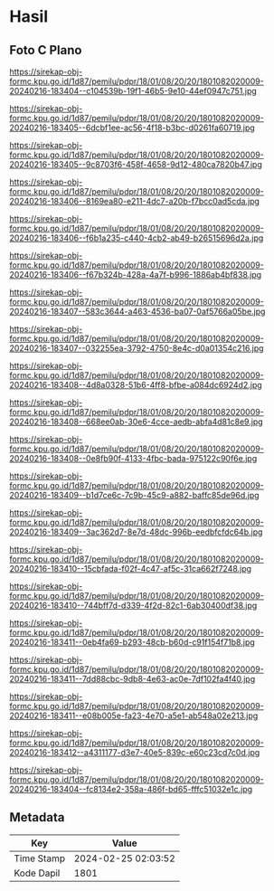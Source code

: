 # Hasil

## Foto C Plano

https://sirekap-obj-formc.kpu.go.id/1d87/pemilu/pdpr/18/01/08/20/20/1801082020009-20240216-183404--c104539b-19f1-46b5-9e10-44ef0947c751.jpg

https://sirekap-obj-formc.kpu.go.id/1d87/pemilu/pdpr/18/01/08/20/20/1801082020009-20240216-183405--6dcbf1ee-ac56-4f18-b3bc-d0261fa60719.jpg

https://sirekap-obj-formc.kpu.go.id/1d87/pemilu/pdpr/18/01/08/20/20/1801082020009-20240216-183405--9c8703f6-458f-4658-9d12-480ca7820b47.jpg

https://sirekap-obj-formc.kpu.go.id/1d87/pemilu/pdpr/18/01/08/20/20/1801082020009-20240216-183406--8169ea80-e211-4dc7-a20b-f7bcc0ad5cda.jpg

https://sirekap-obj-formc.kpu.go.id/1d87/pemilu/pdpr/18/01/08/20/20/1801082020009-20240216-183406--f6b1a235-c440-4cb2-ab49-b26515696d2a.jpg

https://sirekap-obj-formc.kpu.go.id/1d87/pemilu/pdpr/18/01/08/20/20/1801082020009-20240216-183406--f67b324b-428a-4a7f-b996-1886ab4bf838.jpg

https://sirekap-obj-formc.kpu.go.id/1d87/pemilu/pdpr/18/01/08/20/20/1801082020009-20240216-183407--583c3644-a463-4536-ba07-0af5766a05be.jpg

https://sirekap-obj-formc.kpu.go.id/1d87/pemilu/pdpr/18/01/08/20/20/1801082020009-20240216-183407--032255ea-3792-4750-8e4c-d0a01354c216.jpg

https://sirekap-obj-formc.kpu.go.id/1d87/pemilu/pdpr/18/01/08/20/20/1801082020009-20240216-183408--4d8a0328-51b6-4ff8-bfbe-a084dc6924d2.jpg

https://sirekap-obj-formc.kpu.go.id/1d87/pemilu/pdpr/18/01/08/20/20/1801082020009-20240216-183408--668ee0ab-30e6-4cce-aedb-abfa4d81c8e9.jpg

https://sirekap-obj-formc.kpu.go.id/1d87/pemilu/pdpr/18/01/08/20/20/1801082020009-20240216-183408--0e8fb90f-4133-4fbc-bada-975122c90f6e.jpg

https://sirekap-obj-formc.kpu.go.id/1d87/pemilu/pdpr/18/01/08/20/20/1801082020009-20240216-183409--b1d7ce6c-7c9b-45c9-a882-baffc85de96d.jpg

https://sirekap-obj-formc.kpu.go.id/1d87/pemilu/pdpr/18/01/08/20/20/1801082020009-20240216-183409--3ac362d7-8e7d-48dc-996b-eedbfcfdc64b.jpg

https://sirekap-obj-formc.kpu.go.id/1d87/pemilu/pdpr/18/01/08/20/20/1801082020009-20240216-183410--15cbfada-f02f-4c47-af5c-31ca662f7248.jpg

https://sirekap-obj-formc.kpu.go.id/1d87/pemilu/pdpr/18/01/08/20/20/1801082020009-20240216-183410--744bff7d-d339-4f2d-82c1-6ab30400df38.jpg

https://sirekap-obj-formc.kpu.go.id/1d87/pemilu/pdpr/18/01/08/20/20/1801082020009-20240216-183411--0eb4fa69-b293-48cb-b60d-c91f154f71b8.jpg

https://sirekap-obj-formc.kpu.go.id/1d87/pemilu/pdpr/18/01/08/20/20/1801082020009-20240216-183411--7dd88cbc-9db8-4e63-ac0e-7df102fa4f40.jpg

https://sirekap-obj-formc.kpu.go.id/1d87/pemilu/pdpr/18/01/08/20/20/1801082020009-20240216-183411--e08b005e-fa23-4e70-a5e1-ab548a02e213.jpg

https://sirekap-obj-formc.kpu.go.id/1d87/pemilu/pdpr/18/01/08/20/20/1801082020009-20240216-183412--a4311177-d3e7-40e5-839c-e60c23cd7c0d.jpg

https://sirekap-obj-formc.kpu.go.id/1d87/pemilu/pdpr/18/01/08/20/20/1801082020009-20240216-183404--fc8134e2-358a-486f-bd65-fffc51032e1c.jpg


## Metadata

| Key        | Value               |
| ---------- | ------------------- |
| Time Stamp | 2024-02-25 02:03:52 |
| Kode Dapil | 1801                |



